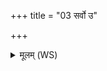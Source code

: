 +++
title = "03 सर्वो उ"

+++
<details><summary>मूलम् (WS)</summary>

सर्वो उ एषो ऽजग्धपाप्मा यस्यान्नं नाश्नन्ति ॥ ३ ॥
</details>